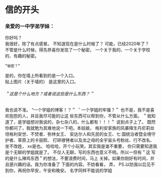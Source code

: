 # 信的开头
### 亲爱的一中学弟学妹：
  你好吗？  
我很好，除了有点感冒。
    不知道现在是什么时候了？
  可能，已经2020年了？  
不管是什么时候，得先恭喜你发现了一个秘密，
一个关于我的、一个关于学校的、有趣的秘密。

    “秘密？“  
是的，你在墙上所看到的是一个入口。  
贴上图片（关于墙的）  是这里的入口。
###### ＂这是个什么地方？或者说这些是什么东西？＂  
我也说不准。  “一个学姐的博客！？＂
＇一个学姐的牢骚？＂
也不是，我不是喜欢抱怨的人，并且我尽可能的让这
些东西可以帮到你，不管从什么方面。
＂我知道了，是学姐想对我说的，杂七杂八的，什么都有！！！＂
说到点子上了。
既然你都问了，我就勉为其难地说一下吧。本姑娘，
格利安家族的风暴降生丹尼莉丝坦格利安世、不焚者、弥林女王、
安达尔人和先民的女王、七
国统治者暨全境守护者、草原上的卡丽熙、
打碎镣铐者以及龙之母的全宇宙头号粉丝、行不改名、坐不改姓， 
xx是也。
哈哈哈，开个小玩笑。其实我是谁不重要，
你只需要知道我是个无聊的学姐就是了。
不仅人无聊，写的东西也意义不明。所以一但有＂这
写的是什么辣鸡东西＂的想法，不要浪费时间，马上
关掉。如果你刚好有时间，并且感兴趣的话。我为你准备了
下面的内容。不妨看看，
弄，
PS.以防我以后见不到你，再祝你早安，午安和晚安。
名字同样不能说的学姐
